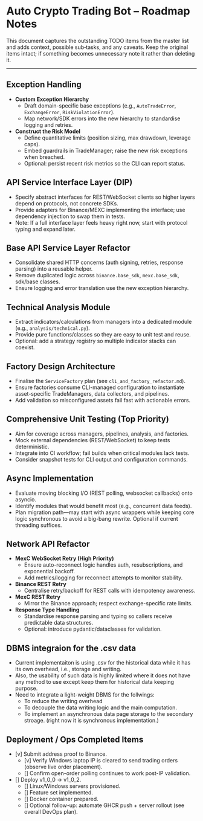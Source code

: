 # Auto Crypto Trading Bot – Roadmap Notes

This document captures the outstanding TODO items from the master list and adds context, possible sub‑tasks, and any caveats. Keep the original items intact; if something becomes unnecessary note it rather than deleting it.

---

## Exception Handling
- **Custom Exception Hierarchy**  
  - Draft domain-specific base exceptions (e.g., `AutoTradeError`, `ExchangeError`, `RiskViolationError`).  
  - Map network/SDK errors into the new hierarchy to standardise logging and retries.
- **Construct the Risk Model**  
  - Define quantitative limits (position sizing, max drawdown, leverage caps).  
  - Embed guardrails in TradeManager; raise the new risk exceptions when breached.  
  - Optional: persist recent risk metrics so the CLI can report status.

## API Service Interface Layer (DIP)
- Specify abstract interfaces for REST/WebSocket clients so higher layers depend on protocols, not concrete SDKs.  
- Provide adapters for Binance/MEXC implementing the interface; use dependency injection to swap them in tests.  
- Note: If a full interface layer feels heavy right now, start with protocol typing and expand later.

## Base API Service Layer Refactor
- Consolidate shared HTTP concerns (auth signing, retries, response parsing) into a reusable helper.  
- Remove duplicated logic across `binance.base_sdk`, `mexc.base_sdk`, sdk/base classes.  
- Ensure logging and error translation use the new exception hierarchy.

## Technical Analysis Module
- Extract indicators/calculations from managers into a dedicated module (e.g., `analysis/technical.py`).  
- Provide pure functions/classes so they are easy to unit test and reuse.  
- Optional: add a strategy registry so multiple indicator stacks can coexist.

## Factory Design Architecture
- Finalise the `ServiceFactory` plan (see `cli_and_factory_refactor.md`).  
- Ensure factories consume CLI-managed configuration to instantiate asset-specific TradeManagers, data collectors, and pipelines.  
- Add validation so misconfigured assets fail fast with actionable errors.

## Comprehensive Unit Testing (Top Priority)
- Aim for coverage across managers, pipelines, analysis, and factories.  
- Mock external dependencies (REST/WebSocket) to keep tests deterministic.  
- Integrate into CI workflow; fail builds when critical modules lack tests.  
- Consider snapshot tests for CLI output and configuration commands.

## Async Implementation
- Evaluate moving blocking I/O (REST polling, websocket callbacks) onto asyncio.  
- Identify modules that would benefit most (e.g., concurrent data feeds).  
- Plan migration path—may start with async wrappers while keeping core logic synchronous to avoid a big-bang rewrite. Optional if current threading suffices.

## Network API Refactor
- **MexC WebSocket Retry (High Priority)**  
  - Ensure auto-reconnect logic handles auth, resubscriptions, and exponential backoff.  
  - Add metrics/logging for reconnect attempts to monitor stability.
- **Binance REST Retry**  
  - Centralise retry/backoff for REST calls with idempotency awareness.  
- **MexC REST Retry**  
  - Mirror the Binance approach; respect exchange-specific rate limits.  
- **Response Type Handling**  
  - Standardise response parsing and typing so callers receive predictable data structures.  
  - Optional: introduce pydantic/dataclasses for validation.

## DBMS integraion for the .csv data
- Current implementaiton is using .csv for the historical data while it has its own overhead, i.e., storage and writing.
- Also, the usability of such data is highly limited where it does not have any method to use except keep them for historical data keeping purpose.
- Need to integrate a light-weight DBMS for the follwings:
  - To reduce the writing overhead
  - To decouple the data writing logic and the main computation.
  - To implement an asynchronous data page storage to the secondary stroage. (right now it is synchronous implementation.)

## Deployment / Ops Completed Items
- [v] Submit address proof to Binance.  
  - [v] Verify Windows laptop IP is cleared to send trading orders (observe live order placement).
  - [] Confirm open-order polling continues to work post-IP validation.
- [] Deploy v1_0_0 → v1_0_2.  
  - [] Linux/Windows servers provisioned.  
  - [] Feature set implemented.  
  - [] Docker container prepared.  
  - [] Optional follow-up: automate GHCR push + server rollout (see overall DevOps plan).
